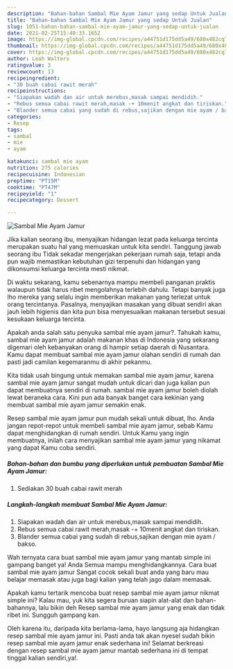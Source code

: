 ```yaml
---
description: "Bahan-bahan Sambal Mie Ayam Jamur yang sedap Untuk Jualan"
title: "Bahan-bahan Sambal Mie Ayam Jamur yang sedap Untuk Jualan"
slug: 1051-bahan-bahan-sambal-mie-ayam-jamur-yang-sedap-untuk-jualan
date: 2021-02-25T15:40:33.165Z
image: https://img-global.cpcdn.com/recipes/a44751d175dd5a49/680x482cq70/sambal-mie-ayam-jamur-foto-resep-utama.jpg
thumbnail: https://img-global.cpcdn.com/recipes/a44751d175dd5a49/680x482cq70/sambal-mie-ayam-jamur-foto-resep-utama.jpg
cover: https://img-global.cpcdn.com/recipes/a44751d175dd5a49/680x482cq70/sambal-mie-ayam-jamur-foto-resep-utama.jpg
author: Leah Walters
ratingvalue: 3
reviewcount: 13
recipeingredient:
- "30 buah cabai rawit merah"
recipeinstructions:
- "Siapakan wadah dan air untuk merebus,masak sampai mendidih."
- "Rebus semua cabai rawit merah,masak -+ 10menit angkat dan tiriskan."
- "Blander semua cabai yang sudah di rebus,sajikan dengan mie ayam / bakso."
categories:
- Resep
tags:
- sambal
- mie
- ayam

katakunci: sambal mie ayam 
nutrition: 275 calories
recipecuisine: Indonesian
preptime: "PT15M"
cooktime: "PT47M"
recipeyield: "1"
recipecategory: Dessert

---
```



![Sambal Mie Ayam Jamur](https://img-global.cpcdn.com/recipes/a44751d175dd5a49/680x482cq70/sambal-mie-ayam-jamur-foto-resep-utama.jpg)

Jika kalian seorang ibu, menyajikan hidangan lezat pada keluarga tercinta merupakan suatu hal yang memuaskan untuk kita sendiri. Tanggung jawab seorang ibu Tidak sekadar mengerjakan pekerjaan rumah saja, tetapi anda pun wajib memastikan kebutuhan gizi terpenuhi dan hidangan yang dikonsumsi keluarga tercinta mesti nikmat.

Di waktu  sekarang, kamu sebenarnya mampu membeli panganan praktis walaupun tidak harus ribet mengolahnya terlebih dahulu. Tetapi banyak juga lho mereka yang selalu ingin memberikan makanan yang terlezat untuk orang tercintanya. Pasalnya, menyajikan masakan yang dibuat sendiri akan jauh lebih higienis dan kita pun bisa menyesuaikan makanan tersebut sesuai kesukaan keluarga tercinta. 



Apakah anda salah satu penyuka sambal mie ayam jamur?. Tahukah kamu, sambal mie ayam jamur adalah makanan khas di Indonesia yang sekarang digemari oleh kebanyakan orang di hampir setiap daerah di Nusantara. Kamu dapat membuat sambal mie ayam jamur olahan sendiri di rumah dan pasti jadi camilan kegemaranmu di akhir pekanmu.

Kita tidak usah bingung untuk memakan sambal mie ayam jamur, karena sambal mie ayam jamur sangat mudah untuk dicari dan juga kalian pun dapat membuatnya sendiri di rumah. sambal mie ayam jamur boleh diolah lewat beraneka cara. Kini pun ada banyak banget cara kekinian yang membuat sambal mie ayam jamur semakin enak.

Resep sambal mie ayam jamur pun mudah sekali untuk dibuat, lho. Anda jangan repot-repot untuk membeli sambal mie ayam jamur, sebab Kamu dapat menghidangkan di rumah sendiri. Untuk Kamu yang ingin membuatnya, inilah cara menyajikan sambal mie ayam jamur yang nikamat yang dapat Kamu coba sendiri.

<!--inarticleads1-->

##### Bahan-bahan dan bumbu yang diperlukan untuk pembuatan Sambal Mie Ayam Jamur:

1. Sediakan 30 buah cabai rawit merah




<!--inarticleads2-->

##### Langkah-langkah membuat Sambal Mie Ayam Jamur:

1. Siapakan wadah dan air untuk merebus,masak sampai mendidih.
1. Rebus semua cabai rawit merah,masak -+ 10menit angkat dan tiriskan.
1. Blander semua cabai yang sudah di rebus,sajikan dengan mie ayam / bakso.




Wah ternyata cara buat sambal mie ayam jamur yang mantab simple ini gampang banget ya! Anda Semua mampu menghidangkannya. Cara buat sambal mie ayam jamur Sangat cocok sekali buat anda yang baru mau belajar memasak atau juga bagi kalian yang telah jago dalam memasak.

Apakah kamu tertarik mencoba buat resep sambal mie ayam jamur nikmat simple ini? Kalau mau, yuk kita segera buruan siapin alat-alat dan bahan-bahannya, lalu bikin deh Resep sambal mie ayam jamur yang enak dan tidak ribet ini. Sungguh gampang kan. 

Oleh karena itu, daripada kita berlama-lama, hayo langsung aja hidangkan resep sambal mie ayam jamur ini. Pasti anda tak akan nyesel sudah bikin resep sambal mie ayam jamur enak sederhana ini! Selamat berkreasi dengan resep sambal mie ayam jamur mantab sederhana ini di tempat tinggal kalian sendiri,ya!.

